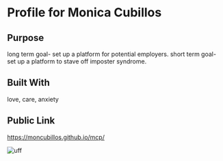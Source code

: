 # Profile for Monica Cubillos

## Purpose
long term goal- set up a platform for potential employers. 
short term goal- set up a platform to stave off imposter syndrome. 

## Built With
love, care, anxiety

## Public Link
https://moncubillos.github.io/mcp/

![uff](./assets/images/uff.png=true "uff")
